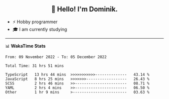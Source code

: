 <h2 align="center">👋 Hello! I'm Dominik.</h2>

- ⚡ Hobby programmer
- 🎓 I am currently studying

---
📊 **WakaTime Stats**
<!--START_SECTION:waka-->

```text
From: 09 November 2022 - To: 05 December 2022

Total Time: 31 hrs 51 mins

TypeScript   13 hrs 44 mins  >>>>>>>>>>>--------------   43.14 %
JavaScript   8 hrs 25 mins   >>>>>>>------------------   26.43 %
SCSS         2 hrs 46 mins   >>-----------------------   08.71 %
YAML         2 hrs 4 mins    >>-----------------------   06.50 %
Other        1 hr 9 mins     >------------------------   03.63 %
```

<!--END_SECTION:waka-->
